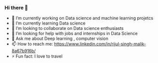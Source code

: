 ### Hi there 👋

- 🔭 I’m currently working on Data science and machine learning projetcs
- 🌱 I’m currently learning Data science
- 👯 I’m looking to collaborate on Data science enthusiasts 
- 🤔 I’m looking for help with jobs and internships in Data Science
- 💬 Ask me about Deep learning , computer vision
- 📫 How to reach me: https://www.linkedin.com/in/rijul-singh-malik-8a67b916b/
- ⚡ Fun fact: I love to travel
